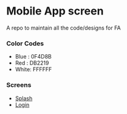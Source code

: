 # Mobile App screen
A repo to maintain all the code/designs for FA

### Color Codes
- Blue : 0F4D8B
- Red : DB2219
- White: FFFFFF

### Screens

* [Splash](splash_small.png)
* [Login](login_small.png)

